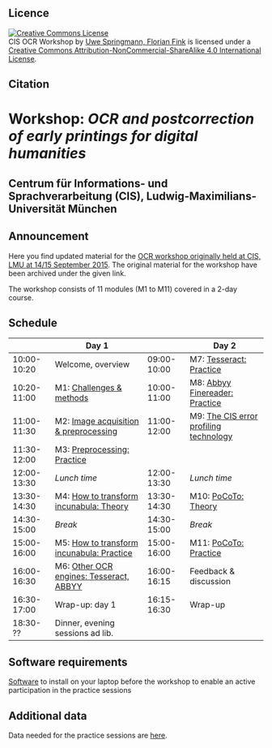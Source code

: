 <!-- zuletzt akualisiert: -->
<!-- 2016-02-23, Uwe Springmann -->

## Licence
<a rel="license" href="http://creativecommons.org/licenses/by-nc-sa/4.0/"><img alt="Creative Commons License" style="border-width:0" src="https://i.creativecommons.org/l/by-nc-sa/4.0/88x31.png" /></a><br /><span xmlns:dct="http://purl.org/dc/terms/" href="http://purl.org/dc/dcmitype/Dataset" property="dct:title" rel="dct:type">CIS OCR Workshop</span> by <a xmlns:cc="http://creativecommons.org/ns#" href="https://github.com/cisocrgroup/OCR-Workshop" property="cc:attributionName" rel="cc:attributionURL">Uwe Springmann, Florian Fink</a> is licensed under a <a rel="license" href="http://creativecommons.org/licenses/by-nc-sa/4.0/">Creative Commons Attribution-NonCommercial-ShareAlike 4.0 International License</a>.


## Citation

# Workshop: *OCR and postcorrection of early printings for digital humanities*

## Centrum für Informations- und Sprachverarbeitung (CIS), Ludwig-Maximilians-Universität München

## Announcement
Here you find updated material for the [OCR workshop originally held at CIS, LMU at 14/15 September 2015][ocrworkshop]. The original material for the workshop have been archived under the given link.

[ocrworkshop]: http://www.cis.lmu.de/ocrworkshop

The workshop consists of 11 modules (M1 to M11) covered in a 2-day course.

## Schedule


|           |                                         Day 1|           |                                        Day 2|
|-----------|----------------------------------------------|-----------|---------------------------------------------|
|10:00-10:20|                            Welcome, overview |09:00-10:00|                M7: [Tesseract: Practice][m7]|
|10:20-11:00|                M1: [Challenges & methods][m1]|10:00-11:00|         M8: [Abbyy Finereader: Practice][m8]|
|11:00-11:30|   M2: [Image acquisition & preprocessing][m2]|11:00-12:00| M9: [The CIS error profiling technology][m9]|
|11:30-12:00|             M3: [Preprocessing: Practice][m3]|           |                                             |
|12:00-13:30|                                  *Lunch time*|12:00-13:30|                                 *Lunch time*|
|13:30-14:30| M4: [How to transform incunabula: Theory][m4]|13:30-14:30|                   M10: [PoCoTo: Theory][m10]|
|14:30-15:00|                                       *Break*|14:30-15:00|                                      *Break*|
|15:00-16:00|M5: [How to transform incunabula: Practice][m5]|15:00-16:00|                      M11: [PoCoTo: Practice][m11]|
|16:00-16:30|  M6: [Other OCR engines: Tesseract, ABBYY][m6]|16:00-16:15|                       Feedback & discussion|
|16:30-17:00|                                 Wrap-up: day 1|16:15-16:30|                                     Wrap-up|
|18:30- ??|                 Dinner, evening sessions ad lib.|                                                        |

 
[m1]: https://github.com/cisocrgroup/OCR-Workshop/tree/master/presentations/m1-challenges.md
[m2]: https://github.com/cisocrgroup/OCR-Workshop/tree/master/presentations/m2-preprocessing.md
[m3]: https://github.com/cisocrgroup/OCR-Workshop/tree/master/presentations/m3-preprocessing-practice.md
[m4]: https://github.com/cisocrgroup/OCR-Workshop/tree/master/presentations/m4-incunabula.md
[m5]: https://github.com/cisocrgroup/OCR-Workshop/tree/master/presentations/m5-incunabula-practice.md
[m6]: https://github.com/cisocrgroup/OCR-Workshop/tree/master/presentations/m6-abbyy-tesseract.md
[m7]: https://github.com/cisocrgroup/OCR-Workshop/tree/master/presentations/m7-tesseract-practice.md
[m8]: https://github.com/cisocrgroup/OCR-Workshop/tree/master/presentations/m8-abbyy-practice.md
[m9]: https://github.com/cisocrgroup/OCR-Workshop/tree/master/presentations/m9-CIS-profiling.md
[m10]: https://github.com/cisocrgroup/OCR-Workshop/tree/master/presentations/m10-pocoto.md
[m11]: https://github.com/cisocrgroup/OCR-Workshop/tree/master/presentations/m11-pocoto-practice.md

## Software requirements
[Software][software] to install on your laptop before the workshop to enable an active participation in the practice sessions

[software]: https://github.com/cisocrgroup/OCR-Workshop/tree/master/presentations/m0-software.md

## Additional data
Data needed for the practice sessions are [here][data].
 
[data]: https://github.com/cisocrgroup/OCR-Workshop/tree/master/data
